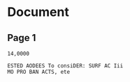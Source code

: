 # Document

## Page 1

```text
14,0000

ESTED AODEES To consiDER: SURF AC Iii
MO PRO BAN ACTS, ete
```

